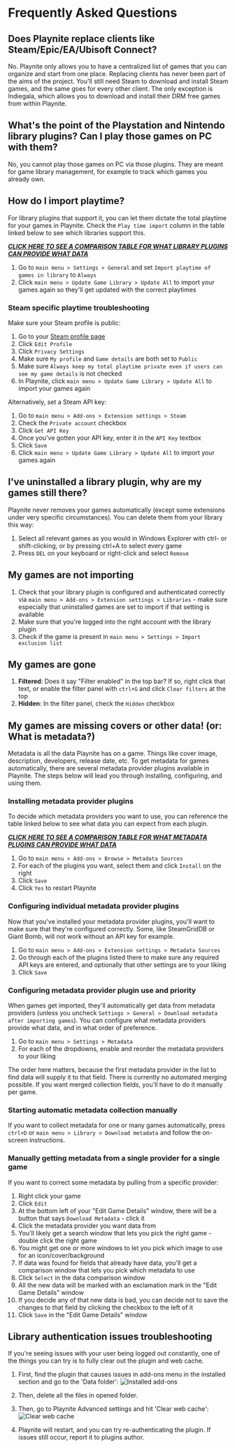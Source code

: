 # Frequently Asked Questions

## Does Playnite replace clients like Steam/Epic/EA/Ubisoft Connect?
No. Playnite only allows you to have a centralized list of games that you can organize and start from one place. Replacing clients has never been part of the aims of the project. You'll still need Steam to download and install Steam games, and the same goes for every other client. The only exception is Indiegala, which allows you to download and install their DRM free games from within Playnite.

## What's the point of the Playstation and Nintendo library plugins? Can I play those games on PC with them?
No, you cannot play those games on PC via those plugins. They are meant for game library management, for example to track which games you already own.

## How do I import playtime?
For library plugins that support it, you can let them dictate the total playtime for your games in Playnite.
Check the `Play time import` column in the table linked below to see which libraries support this.

[***CLICK HERE TO SEE A COMPARISON TABLE FOR WHAT LIBRARY PLUGINS CAN PROVIDE WHAT DATA***](./libraries.md)

1. Go to `main menu > Settings > General` and set `Import playtime of games in library` to `Always`
2. Click `main menu > Update Game Library > Update All` to import your games again so they'll get updated with the correct playtimes

### Steam specific playtime troubleshooting
Make sure your Steam profile is public:
1. Go to your [Steam profile page](https://steamcommunity.com/my/profile)
2. Click `Edit Profile`
3. Click `Privacy Settings`
4. Make sure `My profile` and `Game details` are both set to `Public`
5. Make sure `Always keep my total playtime private even if users can see my game details` is not checked
6. In Playnite, click `main menu > Update Game Library > Update All` to import your games again

Alternatively, set a Steam API key:
1. Go to `main menu > Add-ons > Extension settings > Steam`
2. Check the `Private account` checkbox
3. Click `Get API Key`
4. Once you've gotten your API key, enter it in the `API Key` textbox
5. Click `Save`
6. Click `main menu > Update Game Library > Update All` to import your games again

## I've uninstalled a library plugin, why are my games still there?
Playnite never removes your games automatically (except some extensions under very specific circumstances). You can delete them from your library this way:

1. Select all relevant games as you would in Windows Explorer with ctrl- or shift-clicking, or by pressing ctrl+A to select every game
2. Press `DEL` on your keyboard or right-click and select `Remove`

## My games are not importing
1. Check that your library plugin is configured and authenticated correctly via `main menu > Add-ons > Extension settings > Libraries` - make sure especially that uninstalled games are set to import if that setting is available
2. Make sure that you're logged into the right account with the library plugin
3. Check if the game is present in `main menu > Settings > Import exclusion list`

## My games are gone
1. **Filtered**: Does it say "Filter enabled" in the top bar? If so, right click that text, or enable the filter panel with `ctrl+G` and click `Clear filters` at the top
2. **Hidden**: In the filter panel, check the `Hidden` checkbox

## My games are missing covers or other data! (or: What is metadata?)
Metadata is all the data Playnite has on a game. Things like cover image, description, developers, release date, etc.
To get metadata for games automatically, there are several metadata provider plugins available in Playnite. The steps below will lead you through installing, configuring, and using them.

### Installing metadata provider plugins
To decide which metadata providers you want to use, you can reference the table linked below to see what data you can expect from each plugin.

[***CLICK HERE TO SEE A COMPARISON TABLE FOR WHAT METADATA PLUGINS CAN PROVIDE WHAT DATA***](./metadata.md)

1. Go to `main menu > Add-ons > Browse > Metadata Sources`
2. For each of the plugins you want, select them and click `Install` on the right
3. Click `Save`
4. Click `Yes` to restart Playnite

### Configuring individual metadata provider plugins
Now that you've installed your metadata provider plugins, you'll want to make sure that they're configured correctly. Some, like SteamGridDB or Giant Bomb, will not work without an API key for example.

1. Go to `main menu > Add-ons > Extension settings > Metadata Sources`
2. Go through each of the plugins listed there to make sure any required API keys are entered, and optionally that other settings are to your liking
3. Click `Save`

### Configuring metadata provider plugin use and priority
When games get imported, they'll automatically get data from metadata providers (unless you uncheck `Settings > General > Download metadata after importing games`). You can configure what metadata providers provide what data, and in what order of preference.

1. Go to `main menu > Settings > Metadata`
2. For each of the dropdowns, enable and reorder the metadata providers to your liking

The order here matters, because the first metadata provider in the list to find data will supply it to that field.
There is currently no automated merging possible. If you want merged collection fields, you'll have to do it manually per game.

### Starting automatic metadata collection manually
If you want to collect metadata for one or many games automatically, press `ctrl+D` or `main menu > Library > Download metadata` and follow the on-screen instructions.

### Manually getting metadata from a single provider for a single game
If you want to correct some metadata by pulling from a specific provider:

1. Right click your game
2. Click `Edit`
3. At the bottom left of your "Edit Game Details" window, there will be a button that says `Download Metadata` - click it
4. Click the metadata provider you want data from
5. You'll likely get a search window that lets you pick the right game - double click the right game
6. You might get one or more windows to let you pick which image to use for an icon/cover/background
7. If data was found for fields that already have data, you'll get a comparison window that lets you pick which metadata to use
8. Click `Select` in the data comparison window
9. All the new data will be marked with an exclamation mark in the "Edit Game Details" window
10. If you decide any of that new data is bad, you can decide not to save the changes to that field by clicking the checkbox to the left of it
11. Click `Save` in the "Edit Game Details" window

## Library authentication issues troubleshooting
If you're seeing issues with your user being logged out constantly, one of the things you can try is to fully clear out the plugin and web cache.

1. First, find the plugin that causes issues in add-ons menu in the installed section and go to the 'Data folder':
![Installed add-ons](faq_screenshots/auth_reset-1.png "Installed add-ons")

2. Then, delete all the files in opened folder.
3. Then, go to Playnite Advanced settings and hit 'Clear web cache':
![Clear web cache](faq_screenshots/auth_reset-2.png "Clear web cache")
4. Playnite will restart, and you can try re-authenticating the plugin. If issues still occur, report it to plugins author.